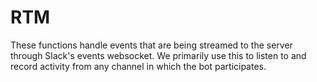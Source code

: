 # RTM

These functions handle events that are being streamed to the server through
Slack's events websocket. We primarily use this to listen to and record activity
from any channel in which the bot participates.

